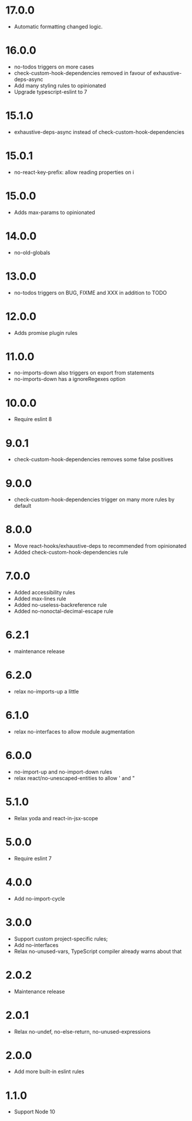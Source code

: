 # 17.0.0

- Automatic formatting changed logic.

# 16.0.0

- no-todos triggers on more cases
- check-custom-hook-dependencies removed in favour of exhaustive-deps-async
- Add many styling rules to opinionated
- Upgrade typescript-eslint to 7

# 15.1.0

- exhaustive-deps-async instead of check-custom-hook-dependencies

# 15.0.1

- no-react-key-prefix: allow reading properties on i

# 15.0.0

- Adds max-params to opinionated

# 14.0.0

- no-old-globals

# 13.0.0

- no-todos triggers on BUG, FIXME and XXX in addition to TODO

# 12.0.0

- Adds promise plugin rules

# 11.0.0

- no-imports-down also triggers on export from statements
- no-imports-down has a ignoreRegexes option

# 10.0.0

- Require eslint 8

# 9.0.1

- check-custom-hook-dependencies removes some false positives

# 9.0.0

- check-custom-hook-dependencies trigger on many more rules by default

# 8.0.0

- Move react-hooks/exhaustive-deps to recommended from opinionated
- Added check-custom-hook-dependencies rule

# 7.0.0

- Added accessibility rules
- Added max-lines rule
- Added no-useless-backreference rule
- Added no-nonoctal-decimal-escape rule

# 6.2.1

- maintenance release

# 6.2.0

- relax no-imports-up a little

# 6.1.0

- relax no-interfaces to allow module augmentation

# 6.0.0

- no-import-up and no-import-down rules
- relax react/no-unescaped-entities to allow ' and "

# 5.1.0

- Relax yoda and react-in-jsx-scope

# 5.0.0

- Require eslint 7

# 4.0.0

- Add no-import-cycle

# 3.0.0

- Support custom project-specific rules;
- Add no-interfaces
- Relax no-unused-vars, TypeScript compiler already warns about that

# 2.0.2

- Maintenance release

# 2.0.1

- Relax no-undef, no-else-return, no-unused-expressions

# 2.0.0

- Add more built-in eslint rules

# 1.1.0

- Support Node 10
